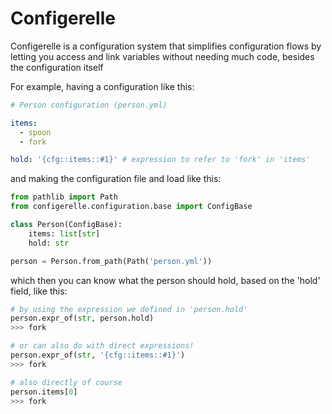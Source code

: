 # Configerelle
 
Configerelle is a configuration system that simplifies
configuration flows by letting you access and link variables
without needing much code, besides the configuration itself


For example, having a configuration like this:
```yaml
# Person configuration (person.yml)

items:
  - spoon
  - fork

hold: '{cfg::items::#1}' # expression to refer to 'fork' in 'items'
```

and making the configuration file and load like this:
```python
from pathlib import Path
from configerelle.configuration.base import ConfigBase

class Person(ConfigBase):
    items: list[str]
    hold: str

person = Person.from_path(Path('person.yml'))
```

which then you can know what the person should hold,
based on the 'hold' field, like this:
```python
# by using the expression we defined in 'person.hold'
person.expr_of(str, person.hold)
>>> fork

# or can also do with direct expressions!
person.expr_of(str, '{cfg::items::#1}')
>>> fork

# also directly of course
person.items[0]
>>> fork
```


